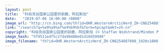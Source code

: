 ```yaml
---
layout: post
title:  "科伯克谷国家公园里的驯鹿，阿拉斯加"
date:   "2019-07-06 16:00:00 +0800"
image_url: "http://cn.bing.com/th?id=OHR.WesternArcticHerd_ZH-CN6254887608_1920x1080.jpg&rf=LaDigue_1920x1080.jpg&pid=hp"
link: "/search?q=%e9%a9%af%e9%b9%bf&form=hpcapt&mkt=zh-cn"
copyright: "科伯克谷国家公园里的驯鹿，阿拉斯加 (© Staffan Widstrand/Minden Pictures)"
image_hash: "5f9511edf5c27da98488e01d10d59940"
image_filename: "th?id=OHR.WesternArcticHerd_ZH-CN6254887608_1920x1080.jpg&rf=LaDigue_1920x1080.jpg&pid=hp"
---
```

